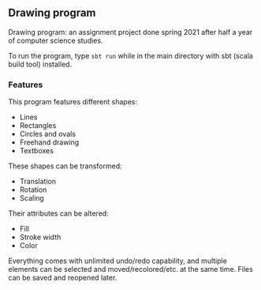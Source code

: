 ## Drawing program
Drawing program: an assignment project done spring 2021 after half a year of computer science studies.

To run the program, type 
`sbt run`
while in the main directory with sbt (scala build tool) installed. 

### Features
This program features different shapes:
* Lines
* Rectangles
* Circles and ovals
* Freehand drawing
* Textboxes

These shapes can be transformed: 
* Translation
* Rotation
* Scaling

Their attributes can be altered:
* Fill
* Stroke width
* Color

Everything comes with unlimited undo/redo capability, and multiple elements can be selected and moved/recolored/etc. at the same time. Files can be saved and reopened later. 